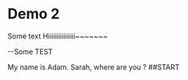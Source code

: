 # Demo 2

Some text
Hiiiiiiiiiiiiiiii~~~~~~~

--Some
TEST

My name is Adam.
Sarah, where are you ?
##START
